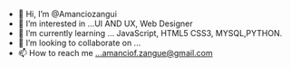 - 👋 Hi, I’m @Amanciozangui
- 👀 I’m interested in ...UI AND UX, Web Designer
- 🌱 I’m currently learning ... JavaScript, HTML5 CSS3, MYSQL,PYTHON.
- 💞️ I’m looking to collaborate on ...
- 📫 How to reach me ...amanciof.zangue@gmail.com

<!---
Amanciozangui/Amanciozangui is a ✨ special ✨ repository because its `README.md` (this file) appears on your GitHub profile.
You can click the Preview link to take a look at your changes.
--->
